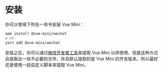 # 安装

你可以使用下列任一命令安装 Vue Mini：

```bash
npm install @vue-mini/wechat
# OR
yarn add @vue-mini/wechat
```

安装之后，你可以通过[微信开发者工具](https://developers.weixin.qq.com/miniprogram/dev/devtools/npm.html)来提取 Vue Mini 以供使用，但是这种方式会提取出一些不必要的文件，并且默认提取的是 Vue Mini 的开发版本。所以最好还是使用一段自定义脚本来提取 Vue Mini。
